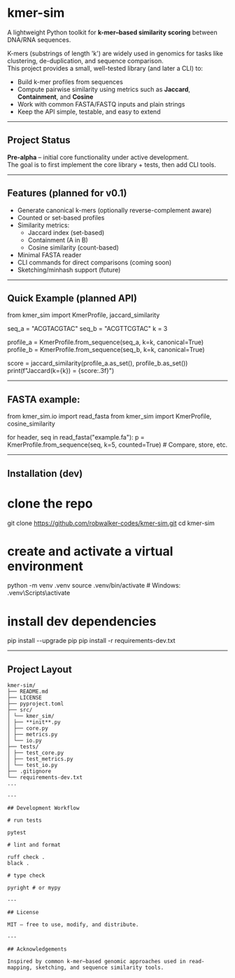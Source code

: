 # kmer-sim

A lightweight Python toolkit for **k-mer–based similarity scoring** between DNA/RNA sequences.

K-mers (substrings of length 'k') are widely used in genomics for tasks like clustering, de-duplication, and sequence comparison.  
This project provides a small, well-tested library (and later a CLI) to:

- Build k-mer profiles from sequences
- Compute pairwise similarity using metrics such as **Jaccard**, **Containment**, and **Cosine**
- Work with common FASTA/FASTQ inputs and plain strings
- Keep the API simple, testable, and easy to extend

---

## Project Status

**Pre-alpha** – initial core functionality under active development.  
The goal is to first implement the core library + tests, then add CLI tools.

---

## Features (planned for v0.1)

- Generate canonical k-mers (optionally reverse-complement aware)
- Counted or set-based profiles
- Similarity metrics:
  - Jaccard index (set-based)
  - Containment (A in B)
  - Cosine similarity (count-based)
- Minimal FASTA reader
- CLI commands for direct comparisons (coming soon)
- Sketching/minhash support (future)

---

## Quick Example (planned API)

from kmer_sim import KmerProfile, jaccard_similarity

seq_a = "ACGTACGTAC"
seq_b = "ACGTTCGTAC"
k = 3

profile_a = KmerProfile.from_sequence(seq_a, k=k, canonical=True)
profile_b = KmerProfile.from_sequence(seq_b, k=k, canonical=True)

score = jaccard_similarity(profile_a.as_set(), profile_b.as_set())
print(f"Jaccard(k={k}) = {score:.3f}")

---

## FASTA example:

from kmer_sim.io import read_fasta
from kmer_sim import KmerProfile, cosine_similarity

for header, seq in read_fasta("example.fa"):
p = KmerProfile.from_sequence(seq, k=5, counted=True) # Compare, store, etc.

---

## Installation (dev)

# clone the repo

git clone https://github.com/robwalker-codes/kmer-sim.git
cd kmer-sim

# create and activate a virtual environment

python -m venv .venv
source .venv/bin/activate # Windows: .venv\Scripts\activate

# install dev dependencies

pip install --upgrade pip
pip install -r requirements-dev.txt

---

## Project Layout

```text
kmer-sim/
├── README.md
├── LICENSE
├── pyproject.toml
├── src/
│ └── kmer_sim/
│ ├── **init**.py
│ ├── core.py
│ ├── metrics.py
│ └── io.py
├── tests/
│ ├── test_core.py
│ ├── test_metrics.py
│ └── test_io.py
├── .gitignore
└── requirements-dev.txt
...

---

## Development Workflow

# run tests

pytest

# lint and format

ruff check .
black .

# type check

pyright # or mypy

---

## License

MIT – free to use, modify, and distribute.

---

## Acknowledgements

Inspired by common k-mer–based genomic approaches used in read-mapping, sketching, and sequence similarity tools.
```
